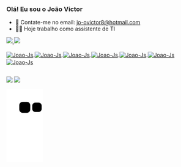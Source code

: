 ### Olá! Eu sou o João Victor

- 📧 Contate-me no email: jo-ovictor8@hotmail.com
- 👨‍💻 Hoje trabalho como assistente de TI

<div>
  <a href="https://github.com/joaovictorcfr/joaovictorcfr">
  <img height="200em" src="https://github-readme-stats.vercel.app/api?username=joaovictorcfr&show_icons=true&theme=dracula&include_all_commits=true&count_private=true"/>
  <img height="200em" src="https://github-readme-stats.vercel.app/api/top-langs/?username=joaovictorcfr&layout=compact&langs_count=16&theme=dracula"/>
</div>
  
 <div style="display: inline_block"><br>
   
   <img align="center" alt="Joao-Js" height="30" width="40" src="https://cdn.jsdelivr.net/gh/devicons/devicon/icons/javascript/javascript-original.svg" />
   <img align="center" alt="Joao-Js" height="30" width="40" src="https://cdn.jsdelivr.net/gh/devicons/devicon/icons/react/react-original.svg" />
   <img align="center" alt="Joao-Js" height="30" width="40" src="https://cdn.jsdelivr.net/gh/devicons/devicon/icons/html5/html5-original.svg" />
   <img align="center" alt="Joao-Js" height="30" width="40" src="https://cdn.jsdelivr.net/gh/devicons/devicon/icons/css3/css3-original.svg" />
   <img align="center" alt="Joao-Js" height="30" width="40" src="https://cdn.jsdelivr.net/gh/devicons/devicon/icons/postgresql/postgresql-original.svg" />
   <img align="center" alt="Joao-Js" height="30" width="40" src="https://cdn.jsdelivr.net/gh/devicons/devicon/icons/java/java-original.svg" />
   <img align="center" alt="Joao-Js" height="30" width="40" src="https://cdn.jsdelivr.net/gh/devicons/devicon/icons/mysql/mysql-original.svg" />
</div>
  
  ##
  
<div>
  <a href="https://www.instagram.com/joaovictorcfr/" target="_blank"><img src="https://img.shields.io/badge/Instagram-E4405F?style=for-the-badge&logo=instagram&logoColor=white" target="blank"></a>
    <a href="https://www.linkedin.com/in/jo%C3%A3o-victor-ferreira-3100a811b/" target="_blank"><img src="https://img.shields.io/badge/LinkedIn-0077B5?style=for-the-badge&logo=linkedin&logoColor=white" target="blank"></a>
</div>

![snake gif](https://github.com/joaovictorcfr/joaovictorcfr/blob/output/github-contribution-grid-snake.svg)
